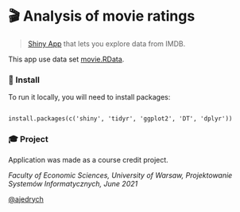 # 🎬 Analysis of movie ratings
> [Shiny App](https://aleksandrajedrych.shinyapps.io/modelR/) that lets you explore data from IMDB.

This app use data set [movie.RData](https://stat.duke.edu/~mc301/data/movies.Rdata). 

### 🔧 Install
To run it locally, you will need to install packages:

<code>
install.packages(c('shiny', 'tidyr', 'ggplot2', 'DT', 'dplyr'))
</code>

### 🎓 Project
Application was made as a course credit project.

*Faculty of Economic Sciences, University of Warsaw,
Projektowanie Systemów Informatycznych, June 2021* 

[@ajedrych](https://github.com/ajedrych)
